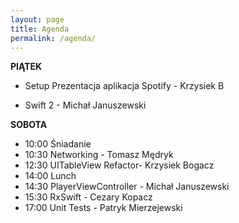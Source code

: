 ```yaml
---
layout: page
title: Agenda
permalink: /agenda/
---
```



**PIĄTEK**


* Setup
Prezentacja aplikacja Spotify - Krzysiek B

* Swift 2 - Michał Januszewski

**SOBOTA**

* 10:00 Śniadanie
* 10:30 Networking - Tomasz Mędryk
* 12:30 UITableView Refactor- Krzysiek Bogacz
* 14:00 Lunch
* 14:30 PlayerViewController - Michał Januszewski
* 15:30 RxSwift  - Cezary Kopacz
* 17:00 Unit Tests - Patryk Mierzejewski
